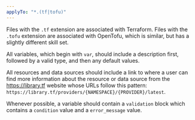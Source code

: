 ```yaml
---
applyTo: "*.(tf|tofu)"
---
```


Files with the `.tf` extension are associated with Terraform. Files with the `.tofu` extension are associated with OpenTofu, which is similar, but has a slightly different skill set.

All variables, which begin with `var`, should include a description first, followed by a valid type, and then any default values.

All resources and data sources should include a link to where a user can find more information about the resource or data source from the https://library.tf website whose URLs follow this pattern: `https://library.tf/providers/{NAMESPACE}/{PROVIDER}/latest`.

Whenever possible, a variable should contain a `validation` block which contains a `condition` value and a `error_message` value.
